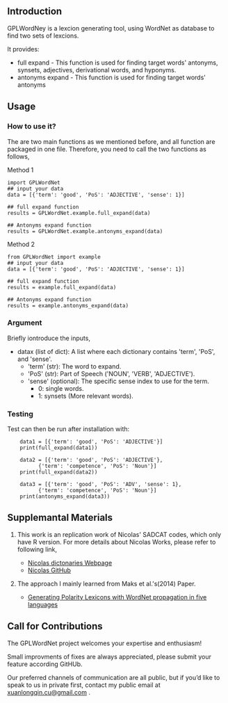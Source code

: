
## Introduction
GPLWordNey is a lexcion generating tool, using WordNet as database to find two sets of lexcions.

It provides:
- full expand - This function is used for finding target words' antonyms, synsets, adjectives, derivational words, and hyponyms.
- antonyms expand - This function is used for finding target words' antonyms


## Usage
### How to use it?
The are two main functions as we mentioned before, and all function are packaged in one file. Therefore, you need to call the two functions as follows, 

Method 1
```{python}
import GPLWordNet
## input your data
data = [{'term': 'good', 'PoS': 'ADJECTIVE', 'sense': 1}]

## full expand function
results = GPLWordNet.example.full_expand(data)

## Antonyms expand function
results = GPLWordNet.example.antonyms_expand(data)
```

Method 2
```{python}
from GPLWordNet import example
## input your data
data = [{'term': 'good', 'PoS': 'ADJECTIVE', 'sense': 1}]

## full expand function
results = example.full_expand(data)

## Antonyms expand function
results = example.antonyms_expand(data)
```

### Argument
Briefly iontroduce the inputs,
- datax (list of dict): A list where each dictionary contains 'term', 'PoS', and 'sense'.
  - 'term' (str): The word to expand.
  - 'PoS' (str): Part of Speech ('NOUN', 'VERB', 'ADJECTIVE').
  - 'sense' (optional): The specific sense index to use for the term.
    - 0: single words.
    - 1: synsets (More relevant words).

### Testing
Test can then be run after installation with:
```{python}
    data1 = [{'term': 'good', 'PoS': 'ADJECTIVE'}]
    print(full_expand(data1))
    
    data2 = [{'term': 'good', 'PoS': 'ADJECTIVE'},
          {'term': 'competence', 'PoS': 'Noun'}]
    print(full_expand(data2))
    
    data3 = [{'term': 'good', 'PoS': 'ADV', 'sense': 1},
          {'term': 'competence', 'PoS': 'Noun'}]
    print(antonyms_expand(data3))
```
## Supplemantal Materials
1. This work is an replication work of Nicolas' SADCAT codes, which only have R version. For more details about Nicolas Works, please refer to following link,
   - [Nicolas dictonaries Webpage](https://gandalfnicolas.github.io/SADCAT/)
   - [Nicolas GitHub](https://github.com/gandalfnicolas/SADCAT)

2. The approach I mainly learned from Maks et al.'s(2014) Paper.
   - [Generating Polarity Lexicons with WordNet propagation in five languages](http://www.lrec-conf.org/proceedings/lrec2014/pdf/847_Paper.pdf)

## Call for Contributions
The GPLWordNet project welcomes your expertise and enthusiasm!

Small improvments of fixes are always appreciated, please submit your feature according GitHUb.

Our preferred channels of communication are all public, but if you’d like to speak to us in private first, contact my public email at xuanlongqin.cu@gmail.com . 

